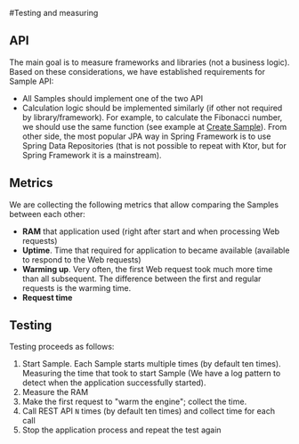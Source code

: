 #Testing and measuring

## API

The main goal is to measure frameworks and libraries (not a business logic). 
Based on these considerations, we have established requirements for Sample API:

* All Samples should implement one of the two API
* Calculation logic should be implemented similarly (if other not required by library/framework).
For example, to calculate the Fibonacci number, we should use the same function 
(see example at [Create Sample](./create-samples.md)).
From other side, the most popular JPA way in Spring Framework is to use Spring Data Repositories 
(that is not possible to repeat with Ktor, but for Spring Framework it is a mainstream).


## Metrics
We are collecting the following metrics that allow comparing the Samples between each other:

* **RAM** that application used (right after start and when processing Web requests)
* **Uptime**. Time that required for application to became available (available to respond to the Web requests)
* **Warming up**. Very often, the first Web request took much more time than all subsequent. 
The difference between the first and regular requests is the warming time.
* **Request time**


## Testing
Testing proceeds as follows:

1. Start Sample. Each Sample starts multiple times (by default ten times). 
Measuring the time that took to start Sample (We have a log pattern to detect when the 
application successfully started).
1. Measure the RAM
1. Make the first request to "warm the engine"; collect the time.
1. Call REST API `N` times (by default ten times) and collect time for each call
1. Stop the application process and repeat the test again